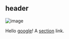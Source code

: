## header

![image](images/image.png)

Hello [google](http://google.com)!
A [section](#relative) link.
